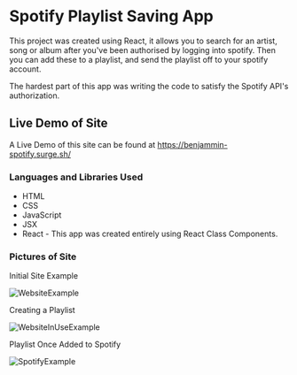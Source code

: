 # Spotify Playlist Saving App

This project was created using React, it allows you to search for an artist, song or album after you've been authorised by logging into spotify. Then you can add these to a playlist, and send the playlist off to your spotify account.

The hardest part of this app was writing the code to satisfy the Spotify API's authorization.

## Live Demo of Site

A Live Demo of this site can be found at https://benjammin-spotify.surge.sh/

### Languages and Libraries Used
* HTML
* CSS
* JavaScript
* JSX
* React - This app was created entirely using React Class Components.

### Pictures of Site

Initial Site Example

![WebsiteExample](https://user-images.githubusercontent.com/90611253/175779756-7e8beddd-47d3-42d3-9ac9-e6efc2074d74.png)


Creating a Playlist


![WebsiteInUseExample](https://user-images.githubusercontent.com/90611253/175779760-f0eaf75f-10f4-434c-991a-7a0e72b55ff3.png)


Playlist Once Added to Spotify


![SpotifyExample](https://user-images.githubusercontent.com/90611253/175779763-1051dcc0-25c0-4355-83d3-c2a3f43871d2.png)
